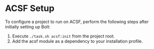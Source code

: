 # ACSF Setup

To configure a project to run on ACSF, perform the following steps after initially setting up Bolt:
 
1. Execute `./task.sh acsf:init` from the project root.
1. Add the acsf module as a dependency to your installation profile.
